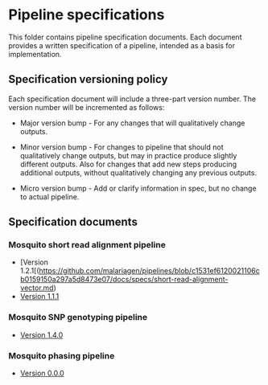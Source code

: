 # Pipeline specifications

This folder contains pipeline specification documents. Each document
provides a written specification of a pipeline, intended as a basis
for implementation.


## Specification versioning policy

Each specification document will include a three-part version
number. The version number will be incremented as follows:

* Major version bump - For any changes that will qualitatively change
  outputs.

* Minor version bump - For changes to pipeline that should not
  qualitatively change outputs, but may in practice produce slightly
  different outputs. Also for changes that add new steps producing
  additional outputs, without qualitatively changing any previous
  outputs.

* Micro version bump - Add or clarify information in spec, but no
  change to actual pipeline.


## Specification documents

### Mosquito short read alignment pipeline

* [Version 1.2.1[(https://github.com/malariagen/pipelines/blob/c1531ef6120021106cb0159150a297a5d8473e07/docs/specs/short-read-alignment-vector.md)
* [Version 1.1.1](https://github.com/malariagen/pipelines/blob/c7210d93628aaa31f26baa88a92e10322368b78e/docs/specs/short-read-alignment-vector.md)

### Mosquito SNP genotyping pipeline

* [Version 1.4.0](https://github.com/malariagen/pipelines/blob/c1531ef6120021106cb0159150a297a5d8473e07/docs/specs/snp-genotyping-vector.md)

### Mosquito phasing pipeline

* [Version 0.0.0](https://github.com/malariagen/pipelines/blob/9364efde80c6b2745290bba120b0f0a07a98def2/docs/specs/phasing-vector.md)
